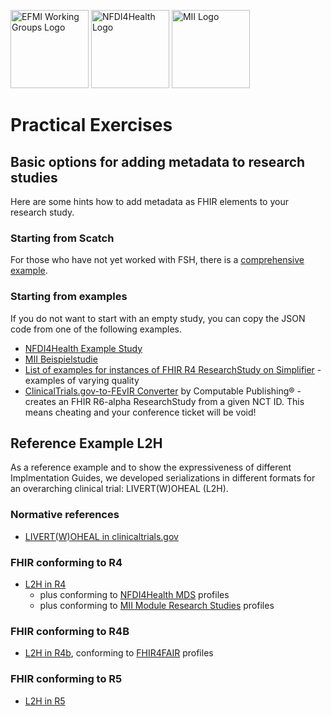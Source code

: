<span class="logo"><img src="https://efmi.org/wp-content/uploads/2019/11/EFMI_Logo_new_wg-587x235.png" alt="EFMI Working Groups Logo" width="125"></span>
<span class="logo"><img src="https://www.nfdi4health.de/images/logo/nfdi4health.svg" alt="NFDI4Health Logo" width="125"></span>
<span class="logo"><img src="https://www.medizininformatik-initiative.de/themes/custom/mii/assets/img/Logo_MII_270px_Hoehe_de.png" alt="MII Logo" width="125"></span>

# Practical Exercises

## Basic options for adding metadata to research studies
Here are some hints how to add metadata as FHIR elements to your research study.

### Starting from Scatch
For those who have not yet worked with FSH, there is a [comprehensive example](./walkthrough.md).

### Starting from examples
If you do not want to start with an empty study, you can copy the JSON code from one of the following examples.

* [NFDI4Health Example Study](https://simplifier.net/NFDI4Health-Metadata-Schema/NFDI4Health_PR_MDS_Study/~json)
* [MII Beispielstudie](https://simplifier.net/medizininformatik-initiative-modul-studien/fsh-generated-resources-researchstudy-mii-exa-studie-studie)
* [List of examples for instances of FHIR R4 ResearchStudy on Simplifier](https://simplifier.net/search?fhir=r4&category=Example&resource=ResearchStudy&Term=) - examples of varying quality
* [ClinicalTrials.gov-to-FEvIR Converter](https://fevir.net/ctgovconvert) by Computable Publishing® - creates an FHIR R6-alpha ResearchStudy from a given NCT ID. This means cheating and your conference ticket will be void!

## Reference Example L2H
As a reference example and to show the expressiveness of different Implmentation Guides, we developed serializations in different formats for an overarching clinical trial: LIVERT(W)OHEAL (L2H).

### Normative references
* [LIVERT(W)OHEAL in clinicaltrials.gov](https://beta.clinicaltrials.gov/study/NCT03488953)

### FHIR conforming to R4
* [L2H in R4](./assets/json/L2H-R4.zip)
  * plus conforming to [NFDI4Health MDS](https://simplifier.net/nfdi4health-metadata-schema/~resources?category=Profile) profiles
  * plus conforming to [MII Module Research Studies](https://simplifier.net/medizininformatik-initiative-modul-studien/~resources?category=Profile) profiles


### FHIR conforming to R4B
* [L2H in R4b](./assets/json/L2H-R4B.zip), conforming to [FHIR4FAIR](https://build.fhir.org/ig/HL7/fhir-for-fair/artifacts.html) profiles

### FHIR conforming to R5
* [L2H in R5](./assets/json/L2H-R5.zip)


